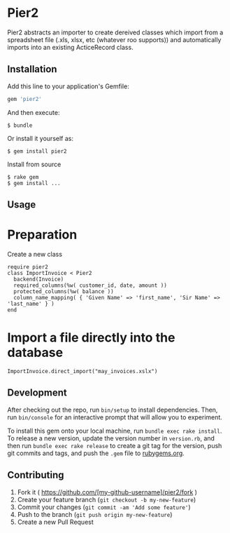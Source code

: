 # Pier2

Pier2 abstracts an importer to create dereived classes which import from a spreadsheet file (.xls, xlsx, etc (whatever roo supports)) and automatically imports into an existing ActiceRecord class.

## Installation

Add this line to your application's Gemfile:

```ruby
gem 'pier2'
```

And then execute:

    $ bundle

Or install it yourself as:

    $ gem install pier2

Install from source

    $ rake gem
    $ gem install ...

## Usage

# Preparation
Create a new class

```
require pier2
class ImportInvoice < Pier2
  backend(Invoice)
  required_columns(%w( customer_id, date, amount ))
  protected_columns(%w( balance ))
  column_name_mapping( { 'Given Name' => 'first_name', 'Sir Name' => 'last_name' } )
end
```

# Import a file directly into the database

```
ImportInvoice.direct_import("may_invoices.xslx")
```

## Development

After checking out the repo, run `bin/setup` to install dependencies. Then, run `bin/console` for an interactive prompt that will allow you to experiment.

To install this gem onto your local machine, run `bundle exec rake install`. To release a new version, update the version number in `version.rb`, and then run `bundle exec rake release` to create a git tag for the version, push git commits and tags, and push the `.gem` file to [rubygems.org](https://rubygems.org).

## Contributing

1. Fork it ( https://github.com/[my-github-username]/pier2/fork )
2. Create your feature branch (`git checkout -b my-new-feature`)
3. Commit your changes (`git commit -am 'Add some feature'`)
4. Push to the branch (`git push origin my-new-feature`)
5. Create a new Pull Request

